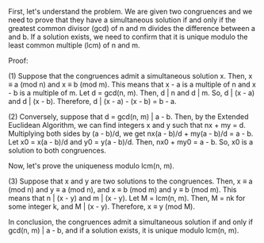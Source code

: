  First, let's understand the problem. We are given two congruences and we need to prove that they have a simultaneous solution if and only if the greatest common divisor (gcd) of n and m divides the difference between a and b. If a solution exists, we need to confirm that it is unique modulo the least common multiple (lcm) of n and m.

Proof:

(1) Suppose that the congruences admit a simultaneous solution x. Then, x ≡ a (mod n) and x ≡ b (mod m). This means that x - a is a multiple of n and x - b is a multiple of m. Let d = gcd(n, m). Then, d | n and d | m. So, d | (x - a) and d | (x - b). Therefore, d | (x - a) - (x - b) = b - a.

(2) Conversely, suppose that d = gcd(n, m) | a - b. Then, by the Extended Euclidean Algorithm, we can find integers x and y such that nx + my = d. Multiplying both sides by (a - b)/d, we get nx(a - b)/d + my(a - b)/d = a - b. Let x0 = x(a - b)/d and y0 = y(a - b)/d. Then, nx0 + my0 = a - b. So, x0 is a solution to both congruences.

Now, let's prove the uniqueness modulo lcm(n, m).

(3) Suppose that x and y are two solutions to the congruences. Then, x ≡ a (mod n) and y ≡ a (mod n), and x ≡ b (mod m) and y ≡ b (mod m). This means that n | (x - y) and m | (x - y). Let M = lcm(n, m). Then, M = nk for some integer k, and M | (x - y). Therefore, x ≡ y (mod M).

In conclusion, the congruences admit a simultaneous solution if and only if gcd(n, m) | a - b, and if a solution exists, it is unique modulo lcm(n, m).